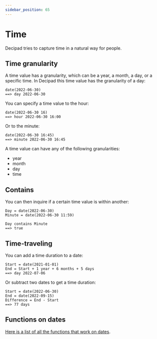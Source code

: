 ```yaml
---
sidebar_position: 65
---
```


# Time

Decipad tries to capture time in a natural way for people.

## Time granularity

A time value has a granularity, which can be a year, a month, a day, or a specific time. In Decipad this time value has the granularity of a day:

```deci live
date(2022-06-30)
==> day 2022-06-30
```

You can specify a time value to the hour:

```deci live
date(2022-06-30 16)
==> hour 2022-06-30 16:00
```

Or to the minute:

```deci live
date(2022-06-30 16:45)
==> minute 2022-06-30 16:45
```

A time value can have any of the following granularities:

- year
- month
- day
- time

## Contains

You can then inquire if a certain time value is within another:

```deci live
Day = date(2022-06-30)
Minute = date(2022-06-30 11:59)

Day contains Minute
==> true
```

## Time-traveling

You can add a time duration to a date:

```deci live
Start = date(2021-01-01)
End = Start + 1 year + 6 months + 5 days
==> day 2022-07-06
```

Or subtract two dates to get a time duration:

```deci live
Start = date(2022-06-30)
End = date(2022-09-15)
Difference = End - Start
==> 77 days
```

## Functions on dates

[Here is a list of all the functions that work on dates](/docs/docs/language/built-in-functions/functions-for-dates).

